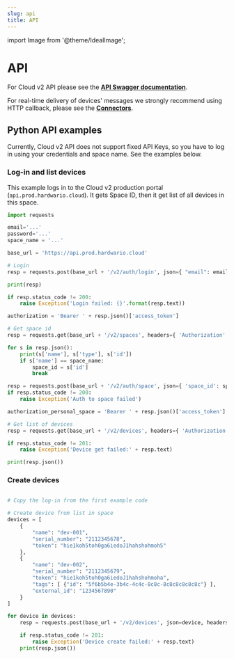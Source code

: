 ```yaml
---
slug: api
title: API
---
```

import Image from '@theme/IdealImage';

# API

For Cloud v2 API please see the [**API Swagger documentation**](https://api.prod.hardwario.cloud/v2/documentation/index.html).

For real-time delivery of devices' messages we strongly recommend using HTTP callback, please see the [**Connectors**](connectors.md).

## Python API examples

Currently, Cloud v2 API does not support fixed API Keys, so you have to log in using your credentials and space name. See the examples below.

### Log-in and list devices

This example logs in to the Cloud v2 production portal (`api.prod.hardwario.cloud`). It gets Space ID, then it get list of all devices in this space.


```python
import requests

email='...'
password='...'
space_name = '...'

base_url = 'https://api.prod.hardwario.cloud'

# Login
resp = requests.post(base_url + '/v2/auth/login', json={ "email": email, "password": password})

print(resp)

if resp.status_code != 200:
    raise Exception('Login failed: {}'.format(resp.text))

authorization = 'Bearer ' + resp.json()['access_token']

# Get space id
resp = requests.get(base_url + '/v2/spaces', headers={ 'Authorization': authorization })

for s in resp.json():
    print(s['name'], s['type'], s['id'])
    if s['name'] == space_name:
        space_id = s['id']
        break

resp = requests.post(base_url + '/v2/auth/space', json={ 'space_id': space_id },  headers={ 'Authorization': authorization })
if resp.status_code != 200:
    raise Exception('Auth to space failed')

authorization_personal_space = 'Bearer ' + resp.json()['access_token']

# Get list of devices
resp = requests.get(base_url + '/v2/devices', headers={ 'Authorization': authorization_personal_space })

if resp.status_code != 201:
    raise Exception('Device get failed:' + resp.text)

print(resp.json())
```

### Create devices


```python

# Copy the log-in from the first example code

# Create device from list in space
devices = [
    {
        "name": "dev-001",
        "serial_number": "2112345678",
        "token": "hie1koh5toh0ga6iedoJ1hahshohmoh5"
    },
    {
        "name": "dev-002",
        "serial_number": "2112345679",
        "token": "hie1koh5toh0ga6iedoJ1hahshohmoha",
        "tags": [ {"id": "5f6b5b4e-3b4c-4c4c-8c8c-8c8c8c8c8c8c"} ],
        "external_id": "1234567890"
    }
]

for device in devices:
    resp = requests.post(base_url + '/v2/devices', json=device, headers={ 'Authorization': authorization_personal_space })

    if resp.status_code != 201:
        raise Exception('Device create failed:' + resp.text)
    print(resp.json())
```
